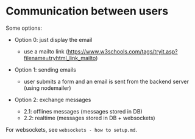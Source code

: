 # Communication between users



Some options:


- Option 0: just display the email 
  - use a mailto link (https://www.w3schools.com/tags/tryit.asp?filename=tryhtml_link_mailto)


- Option 1: sending emails
  - user submits a form and an email is sent from the backend server (using nodemailer)


- Option 2: exchange messages
  - 2.1: offlines messages (messages stored in DB)
  - 2.2: realtime (messages stored in DB + websockets)



For websockets, see `websockets - how to setup.md`.


